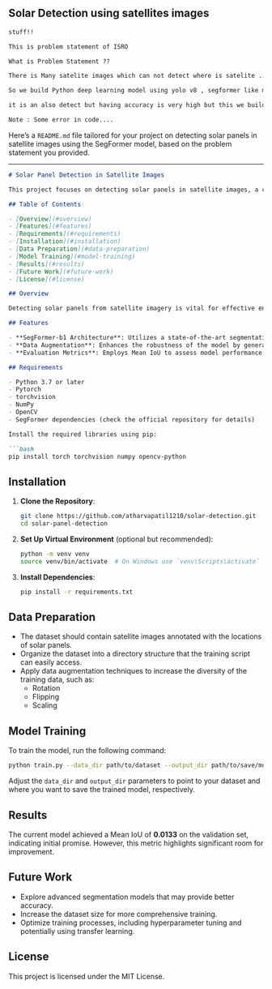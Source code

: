 ## Solar Detection using satellites images

```markdown
stuff!!

This is problem statement of ISRO 

What is Problem Statement ??

There is Many satelite images which can not detect where is satelite ....

So we build Python deep learning model using yolo v8 , segformer like model....

it is an also detect but having accuracy is very high but this we build model having low accuracy......

Note : Some error in code....
```
Here’s a `README.md` file tailored for your project on detecting solar panels in satellite images using the SegFormer model, based on the problem statement you provided.

---

```markdown
# Solar Panel Detection in Satellite Images

This project focuses on detecting solar panels in satellite images, a crucial task for energy monitoring. We employed the SegFormer-b1 model along with data augmentation techniques to develop an effective segmentation model. The initial results demonstrate promise, with a Mean Intersection over Union (IoU) of 0.0133. Future improvements will explore advanced models, larger datasets, and optimized training methods.

## Table of Contents

- [Overview](#overview)
- [Features](#features)
- [Requirements](#requirements)
- [Installation](#installation)
- [Data Preparation](#data-preparation)
- [Model Training](#model-training)
- [Results](#results)
- [Future Work](#future-work)
- [License](#license)

## Overview

Detecting solar panels from satellite imagery is vital for effective energy resource management. This project utilizes the SegFormer architecture, which leverages transformer models for image segmentation, making it suitable for distinguishing solar panels from their background in satellite images.

## Features

- **SegFormer-b1 Architecture**: Utilizes a state-of-the-art segmentation model for accurate detection.
- **Data Augmentation**: Enhances the robustness of the model by generating additional training data.
- **Evaluation Metrics**: Employs Mean IoU to assess model performance.

## Requirements

- Python 3.7 or later
- Pytorch
- torchvision
- NumPy
- OpenCV
- SegFormer dependencies (check the official repository for details)

Install the required libraries using pip:

```bash
pip install torch torchvision numpy opencv-python
```

## Installation

1. **Clone the Repository**:
    ```bash
    git clone https://github.com/atharvapatil1210/solar-detection.git
    cd solar-panel-detection
    ```

2. **Set Up Virtual Environment** (optional but recommended):
    ```bash
    python -m venv venv
    source venv/bin/activate  # On Windows use `venv\Scripts\activate`
    ```

3. **Install Dependencies**:
    ```bash
    pip install -r requirements.txt
    ```

## Data Preparation

- The dataset should contain satellite images annotated with the locations of solar panels. 
- Organize the dataset into a directory structure that the training script can easily access.
- Apply data augmentation techniques to increase the diversity of the training data, such as:
  - Rotation
  - Flipping
  - Scaling

## Model Training

To train the model, run the following command:

```bash
python train.py --data_dir path/to/dataset --output_dir path/to/save/model
```

Adjust the `data_dir` and `output_dir` parameters to point to your dataset and where you want to save the trained model, respectively.

## Results

The current model achieved a Mean IoU of **0.0133** on the validation set, indicating initial promise. However, this metric highlights significant room for improvement.

## Future Work

- Explore advanced segmentation models that may provide better accuracy.
- Increase the dataset size for more comprehensive training.
- Optimize training processes, including hyperparameter tuning and potentially using transfer learning.

## License

This project is licensed under the MIT License.
